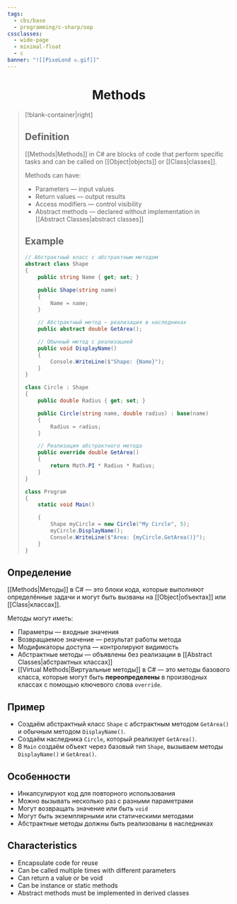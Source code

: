 ```yaml
---
tags:
  - cbs/base
  - programming/c-sharp/oop
cssclasses:
  - wide-page
  - minimal-float
  - c
banner: "![[PixeLɑnd ◇.gif]]"
---
```


# <center>Methods</center>  

> [!blank-container|right] 
> ## Definition  
> [[Methods|Methods]] in C# are blocks of code that perform specific tasks and can be called on [[Object|objects]] or [[Class|classes]].  
>
> Methods can have:  
> - Parameters — input values  
> - Return values — output results  
> - Access modifiers — control visibility  
> - Abstract methods — declared without implementation in [[Abstract Classes|abstract classes]]  
>
> ## Example  
> ```csharp
> // Абстрактный класс с абстрактным методом
> abstract class Shape
> {
>     public string Name { get; set; }
>
>     public Shape(string name)
>     {
>         Name = name;
>     }
>
>     // Абстрактный метод — реализация в наследниках
>     public abstract double GetArea();
>
>     // Обычный метод с реализацией
>     public void DisplayName()
>     {
>         Console.WriteLine($"Shape: {Name}");
>     }
> }
>
> class Circle : Shape
> {
>     public double Radius { get; set; }
>
>     public Circle(string name, double radius) : base(name)
>     {
>         Radius = radius;
>     }
>
>     // Реализация абстрактного метода
>     public override double GetArea()
>     {
>         return Math.PI * Radius * Radius;
>     }
> }
>
> class Program
> {
>     static void Main()
> 
>     {
>         Shape myCircle = new Circle("My Circle", 5);
>         myCircle.DisplayName();
>         Console.WriteLine($"Area: {myCircle.GetArea()}");
>     }
> }
> ```

## Определение  
[[Methods|Методы]] в C# — это блоки кода, которые выполняют определённые задачи и могут быть вызваны на [[Object|объектах]] или [[Class|классах]].  

Методы могут иметь:  
- Параметры — входные значения  
- Возвращаемое значение — результат работы метода  
- Модификаторы доступа — контролируют видимость  
- Абстрактные методы — объявлены без реализации в [[Abstract Classes|абстрактных классах]]  
- [[Virtual Methods|Виртуальные методы]] в C# — это методы базового класса, которые могут быть **переопределены** в производных классах с помощью ключевого слова `override`.  

## Пример  
- Создаём абстрактный класс `Shape` с абстрактным методом `GetArea()` и обычным методом `DisplayName()`.  
- Создаём наследника `Circle`, который реализует `GetArea()`.  
- В `Main` создаём объект через базовый тип `Shape`, вызываем методы `DisplayName()` и `GetArea()`.  

## Особенности  
- Инкапсулируют код для повторного использования  
- Можно вызывать несколько раз с разными параметрами  
- Могут возвращать значение или быть `void`  
- Могут быть экземплярными или статическими методами  
- Абстрактные методы должны быть реализованы в наследниках  

 ## Characteristics  
 - Encapsulate code for reuse  
 - Can be called multiple times with different parameters  
 - Can return a value or be void  
 - Can be instance or static methods  
 - Abstract methods must be implemented in derived classes  

